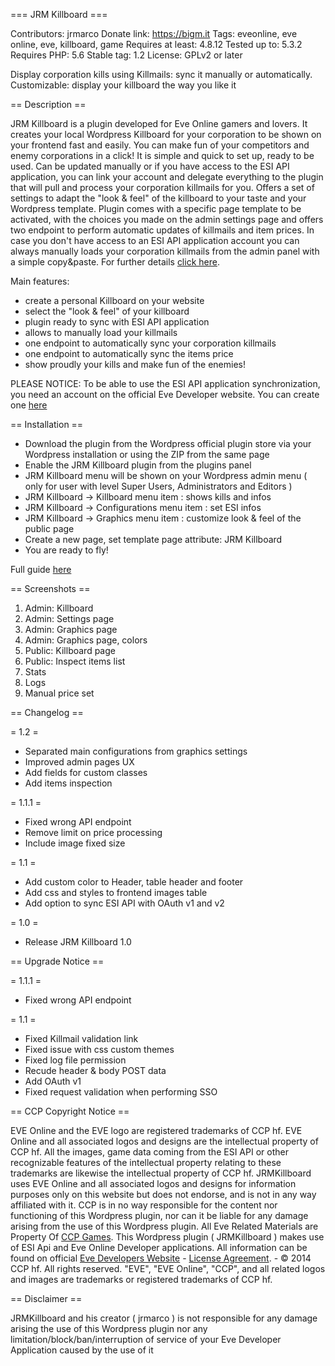 === JRM Killboard ===

Contributors: jrmarco
Donate link: https://bigm.it
Tags: eveonline, eve online, eve, killboard, game
Requires at least: 4.8.12
Tested up to: 5.3.2
Requires PHP: 5.6
Stable tag: 1.2
License: GPLv2 or later

Display corporation kills using Killmails: sync it manually or automatically. Customizable: display your killboard the way you like it

== Description ==

JRM Killboard is a plugin developed for Eve Online gamers and lovers. It creates your local Wordpress Killboard for your corporation to be shown on your frontend fast and easily. You can make fun of your competitors and enemy corporations in a click! It is simple and quick to set up, ready to be used. Can be updated manually or if you have access to the ESI API application, you can link your account and delegate everything to the plugin that will pull and process your corporation killmails for you. Offers a set of settings to adapt the "look & feel" of the killboard to your taste and your Wordpress template. Plugin comes with a specific page template to be activated, with the choices you made on the admin settings page and offers two endpoint to perform automatic updates of killmails and item prices. In case you don't have access to an ESI API application account you can always manually loads your corporation killmails from the admin panel with a simple copy&paste. For further details [click here](https://github.com/jrmarco/jrm-killboard/wiki/JRM-Killboard).

Main features:

* create a personal Killboard on your website
* select the "look & feel" of your killboard
* plugin ready to sync with ESI API application
* allows to manually load your killmails
* one endpoint to automatically sync your corporation killmails
* one endpoint to automatically sync the items price
* show proudly your kills and make fun of the enemies!

PLEASE NOTICE: To be able to use the ESI API application synchronization, you need an account on the official Eve Developer website. You can create one [here](https://developers.eveonline.com/)

== Installation ==

* Download the plugin from the Wordpress official plugin store via your Wordpress installation or using the ZIP from the same page
* Enable the JRM Killboard plugin from the plugins panel
* JRM Killboard menu will be shown on your Wordpress admin menu ( only for user with level Super Users, Administrators and Editors )
* JRM Killboard -> Killboard menu item : shows kills and infos
* JRM Killboard -> Configurations menu item : set ESI infos
* JRM Killboard -> Graphics menu item : customize look & feel of the public page
* Create a new page, set template page attribute: JRM Killboard
* You are ready to fly!

Full guide [here](https://github.com/jrmarco/jrm-killboard/wiki/Guide)

== Screenshots ==

1. Admin: Killboard
2. Admin: Settings page
3. Admin: Graphics page
4. Admin: Graphics page, colors
5. Public: Killboard page
6. Public: Inspect items list
7. Stats
8. Logs
9. Manual price set

== Changelog ==

= 1.2 =
* Separated  main configurations from graphics settings
* Improved admin pages UX
* Add fields for custom classes
* Add items inspection

= 1.1.1 =
* Fixed wrong API endpoint
* Remove limit on price processing
* Include image fixed size

= 1.1 =
* Add custom color to Header, table header and footer
* Add css and styles to frontend images table
* Add option to sync ESI API with OAuth v1 and v2

= 1.0 =
* Release JRM Killboard 1.0

== Upgrade Notice ==

= 1.1.1 =
* Fixed wrong API endpoint

= 1.1 =
* Fixed Killmail validation link
* Fixed issue with css custom themes
* Fixed log file permission
* Recude header & body POST data
* Add OAuth v1
* Fixed request validation when performing SSO

== CCP Copyright Notice ==

EVE Online and the EVE logo are registered trademarks of CCP hf. EVE Online and all associated logos and designs are the intellectual property of CCP hf. All the images, game data coming from the ESI API or other recognizable features of the intellectual property relating to these trademarks are likewise the intellectual property of CCP hf. JRMKillboard uses EVE Online and all associated logos and designs for information purposes only on this website but does not endorse, and is not in any way affiliated with it. CCP is in no way responsible for the content nor functioning of this Wordpress plugin, nor can it be liable for any damage arising from the use of this Wordpress plugin. All Eve Related Materials are Property Of [CCP Games](http://www.ccpgames.com/). This Wordpress plugin ( JRMKillboard ) makes use of ESI Api and Eve Online Developer applications. All information can be found on official [Eve Developers Website](https://developers.eveonline.com/) - [License Agreement](https://developers.eveonline.com/resource/license-agreement). - © 2014 CCP hf. All rights reserved. "EVE", "EVE Online", "CCP", and all related logos and images are trademarks or registered trademarks of CCP hf.

== Disclaimer == 

JRMKillboard and his creator ( jrmarco ) is not responsible for any damage arising the use of this Wordpress plugin nor any limitation/block/ban/interruption of service of your Eve Developer Application caused by the use of it 
